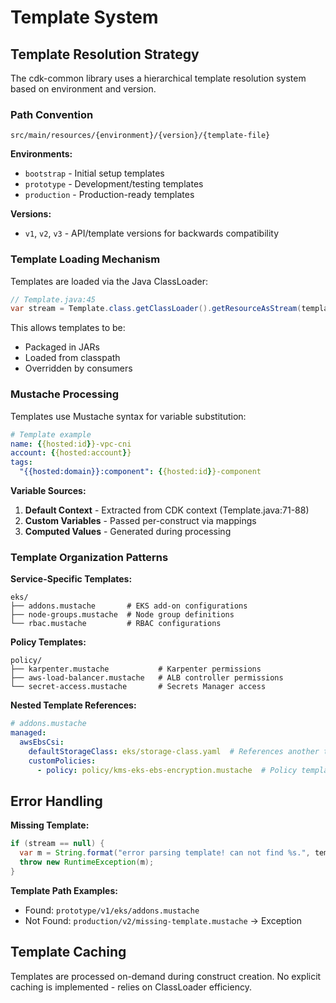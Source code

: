 # Template System

## Template Resolution Strategy

The cdk-common library uses a hierarchical template resolution system based on environment and version.

### Path Convention

```
src/main/resources/{environment}/{version}/{template-file}
```

**Environments:**
- `bootstrap` - Initial setup templates
- `prototype` - Development/testing templates  
- `production` - Production-ready templates

**Versions:**
- `v1`, `v2`, `v3` - API/template versions for backwards compatibility

### Template Loading Mechanism

Templates are loaded via the Java ClassLoader:

```java
// Template.java:45
var stream = Template.class.getClassLoader().getResourceAsStream(template);
```

This allows templates to be:
- Packaged in JARs
- Loaded from classpath
- Overridden by consumers

### Mustache Processing

Templates use Mustache syntax for variable substitution:

```yaml
# Template example
name: {{hosted:id}}-vpc-cni
account: {{hosted:account}}
tags:
  "{{hosted:domain}}:component": {{hosted:id}}-component
```

**Variable Sources:**
1. **Default Context** - Extracted from CDK context (Template.java:71-88)
2. **Custom Variables** - Passed per-construct via mappings
3. **Computed Values** - Generated during processing

### Template Organization Patterns

**Service-Specific Templates:**
```
eks/
├── addons.mustache       # EKS add-on configurations
├── node-groups.mustache  # Node group definitions
└── rbac.mustache         # RBAC configurations
```

**Policy Templates:**
```
policy/
├── karpenter.mustache           # Karpenter permissions
├── aws-load-balancer.mustache   # ALB controller permissions
└── secret-access.mustache       # Secrets Manager access
```

**Nested Template References:**
```yaml
# addons.mustache
managed:
  awsEbsCsi:
    defaultStorageClass: eks/storage-class.yaml  # References another template
    customPolicies:
      - policy: policy/kms-eks-ebs-encryption.mustache  # Policy template
```

## Error Handling

**Missing Template:**
```java
if (stream == null) {
  var m = String.format("error parsing template! can not find %s.", template);
  throw new RuntimeException(m);
}
```

**Template Path Examples:**
- Found: `prototype/v1/eks/addons.mustache`
- Not Found: `production/v2/missing-template.mustache` → Exception

## Template Caching

Templates are processed on-demand during construct creation. No explicit caching is implemented - relies on ClassLoader efficiency.